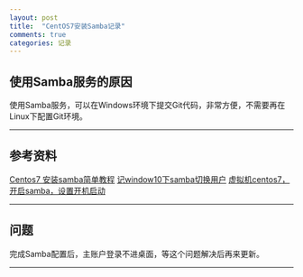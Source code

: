 ```yaml
---
layout: post
title:  "CentOS7安装Samba记录"
comments: true
categories: 记录
---
```

## 使用Samba服务的原因 
使用Samba服务，可以在Windows环境下提交Git代码，非常方便，不需要再在Linux下配置Git环境。

---
## 参考资料
[Centos7 安装samba简单教程](https://www.jianshu.com/p/c01e1a674435)
[记window10下samba切换用户](https://www.jianshu.com/p/39bbc363138f)
[虚拟机centos7，开启samba，设置开机启动](https://blog.csdn.net/xiaoxinna1/article/details/48708665)

---
## 问题
完成Samba配置后，主账户登录不进桌面，等这个问题解决后再来更新。

---
